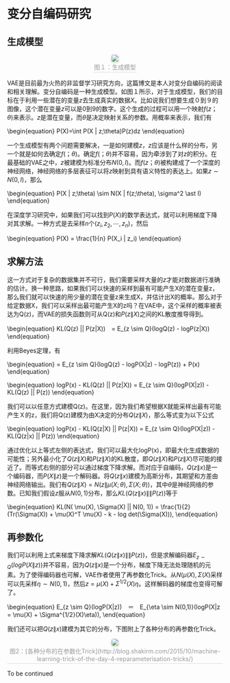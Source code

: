 <head>
    <script src="https://cdn.mathjax.org/mathjax/latest/MathJax.js?config=TeX-AMS-MML_HTMLorMML" type="text/javascript"></script>
    <script type="text/x-mathjax-config">
        MathJax.Hub.Config({
            tex2jax: {
            skipTags: ['script', 'noscript', 'style', 'textarea', 'pre'],
            inlineMath: [['$','$']]
            }
        });
    </script>
</head>

# 变分自编码研究

## 生成模型
<center>
    <img style="border-radius: 0.2525em;
    box-shadow: 0 2px 4px 0 rgba(34,36,38,.12),0 2px 10px 0 rgba(34,36,38,.08);" 
    src="https://raw.githubusercontent.com/Kaimaoge/Kaimaoge.github.io/master/images/generative.png">
    <br>
    <div style="color:orange; border-bottom: 1px solid #d9d9d9;
    display: inline-block;
    color: #999;
    padding: 2px;">图１：生成模型</div>
</center>

VAE是目前最为火热的非监督学习研究方向，这篇博文是本人对变分自编码的阅读和相关理解。变分自编码是一种生成模型。如图１所示，对于生成模型，我们的目标在于利用一些潜在的变量$z$去生成真实的数据$X$。比如说我们想要生成０到９的图像，这个潜在变量$z$可以是0到9的数字。这个生成的过程可以用一个映射$f(z；\theta)$来表示。$z$是潜在变量，而$\theta$是决定映射关系的参数。用概率来表示，我们有

\begin{equation}
P(X)=\int P(X | z;\theta)P(z)dz
\end{equation}

一个生成模型有两个问题需要解决，一是如何建模$z$，$z$应该是什么样的分布，另一个就是如何去确定$f(；\theta)$。确定$f(；\theta)$并不容易，因为牵涉到了对$z$的积分。在最基础的VAE之中，$z$被建模为标准分布$N(0,I)$。而$f(z；\theta)$被构建成了一个深度的神经网络，神经网络的多层表征可以将$z$映射到具有语义特性的表达上。如果$z \sim N(0,I)$，那么

\begin{equation}
P(X | z;\theta) \sim N(X | f(z;\theta), \sigma^2 \ast I)
\end{equation}

在深度学习研究中，如果我们可以找到$P(X)$的数学表达式，就可以利用梯度下降对其求解。一种方式是去采样$n$个$(z_i,z_2,\cdots,z_n)$，然后

\begin{equation}
P(X) = \frac{1}{n} P(X_i | z_i)
\end{equation}

## 求解方法

这一方式对于复杂的数据集并不可行，我们需要采样大量的$z$才能对数据进行准确的估计。换一种思路，如果我们可以快速的采样到最有可能产生X的潜在变量z，那么我们就可以快速的用少量的潜在变量z来生成X，并估计出X的概率。那么对于给定数据X，我们可以采样出最可能产生X的z吗？在VAE中，这个采样的概率被表达为Q(z)，而VAE的损失函数则可从Q(z)和$P(z\|X)$之间的KL散度推导得到。

\begin{equation}
KL(Q(z) || P(z|X))　= E_{z \sim Q}(logQ(z) - logP(z|X))
\end{equation}

利用Beyes定理，有

\begin{equation}
= E_{z \sim Q}(logQ(z) - logP(X|z) - logP(z)) + P(x)
\end{equation}

\begin{equation}
logP(x) - KL(Q(z) || P(z|X)) = E_{z \sim Q}(logP(X|z)) - KL(Q(z) || P(z))
\end{equation}

我们可以以任意方式建模Q(z)。在这里，因为我们希望根据X就能采样出最有可能产生Ｘ的z，我们将Q(z)建模为由X决定的分布$Q(z\|X)$，那么等式变为以下公式

\begin{equation}
logP(x) - KL(Q(z\|X) || P(z|X)) = E_{z \sim Q}(logP(X|z)) - KL(Q(z\|x) || P(z))
\end{equation}

通过优化以上等式左侧的表达式，我们可以最大化logP(x)，即最大化生成数据的可能性；另外最小化了$Q(z\|X)$和$P(z\|X)$的KL散度，即$Q(z\| X)$和$P(z\|X)$尽可能的接近了。而等式右侧的部分可以通过梯度下降求解。而对应于自编码，$Q(z\|x)$是一个编码器，而$P(X\|z)$是一个解码器。将$Q(z\|x)$建模为高斯分布，其期望和方差由神经网络输出。我们有$Q(z\| X) = N(z \| \mu(X; \theta), \Sigma(X; \theta))$，其中$\theta$是神经网络的参数。已知我们假设$z$服从$N(0,1)$分布，那么$KL(Q(z\|x) \|\| P(z))$等于

\begin{equation}
KL(N( \mu(X), \Sigma(X) || N(0, 1)) = \frac{1}{2} (Tr(\Sigma(X)) + \mu(X)^T \mu(X) - k - log det(\Sigma(X))),
\end{equation}

## 再参数化

我们可以利用上式来梯度下降求解$KL(Q(z\|x) \|\| P(z))$，但是求解编码器$E_{z \sim Q}(logP(X\|z))$并不容易，因为$Q(z\|x)$是一个分布，梯度下降无法处理随机的元素。为了使得编码器也可解，VAE作者使用了再参数化Trick。从$N( \mu(X), \Sigma(X)$采样可以先采样$\eta \sim N(0,1)$，然后$z = \mu(X) + \Sigma^{1/2}(X)\eta$。这样解码器的梯度也变得可解了。

\begin{equation}
E_{z \sim Q}(logP(X|z))　＝　E_{\eta \sim N(0,1)}(logP(X|z = \mu(X) + \Sigma^{1/2}(X)\eta)),
\end{equation}

我们还可以把$Q(z\|x)$建模为其它的分布，下图附上了各种分布的再参数化Trick。

<center>
    <img style="border-radius: 0.3125em;
    box-shadow: 0 2px 4px 0 rgba(34,36,38,.12),0 2px 10px 0 rgba(34,36,38,.08);" 
    src="https://raw.githubusercontent.com/Kaimaoge/Kaimaoge.github.io/master/images/rp.png">
    <br>
    <div style="color:orange; border-bottom: 1px solid #d9d9d9;
    display: inline-block;
    color: #999;
    padding: 2px;">图2：[各种分布的在参数化Trick](http://blog.shakirm.com/2015/10/machine-learning-trick-of-the-day-4-reparameterisation-tricks/)</div>
</center>

To be continued





